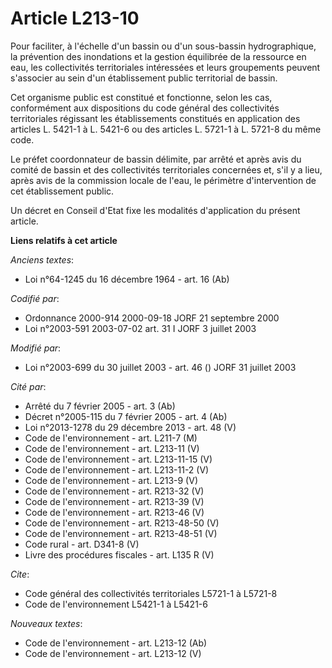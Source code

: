 # Article L213-10

Pour faciliter, à l'échelle d'un bassin ou d'un sous-bassin hydrographique, la prévention des inondations et la gestion
équilibrée de la ressource en eau, les collectivités territoriales intéressées et leurs groupements peuvent s'associer au
sein d'un établissement public territorial de bassin.

Cet organisme public est constitué et fonctionne, selon les cas, conformément aux dispositions du code général des
collectivités territoriales régissant les établissements constitués en application des articles L. 5421-1 à L. 5421-6 ou des
articles L. 5721-1 à L. 5721-8 du même code.

Le préfet coordonnateur de bassin délimite, par arrêté et après avis du comité de bassin et des collectivités territoriales
concernées et, s'il y a lieu, après avis de la commission locale de l'eau, le périmètre d'intervention de cet établissement
public.

Un décret en Conseil d'Etat fixe les modalités d'application du présent article.

**Liens relatifs à cet article**

_Anciens textes_:

  - Loi n°64-1245 du 16 décembre 1964 - art. 16 (Ab)

_Codifié par_:

  - Ordonnance 2000-914 2000-09-18 JORF 21 septembre 2000
  - Loi n°2003-591 2003-07-02 art. 31 I JORF 3 juillet 2003

_Modifié par_:

  - Loi n°2003-699 du 30 juillet 2003 - art. 46 () JORF 31 juillet 2003

_Cité par_:

  - Arrêté du 7 février 2005 - art. 3 (Ab)
  - Décret n°2005-115 du 7 février 2005 - art. 4 (Ab)
  - Loi n°2013-1278 du 29 décembre 2013 - art. 48 (V)
  - Code de l'environnement - art. L211-7 (M)
  - Code de l'environnement - art. L213-11 (V)
  - Code de l'environnement - art. L213-11-15 (V)
  - Code de l'environnement - art. L213-11-2 (V)
  - Code de l'environnement - art. L213-9 (V)
  - Code de l'environnement - art. R213-32 (V)
  - Code de l'environnement - art. R213-39 (V)
  - Code de l'environnement - art. R213-46 (V)
  - Code de l'environnement - art. R213-48-50 (V)
  - Code de l'environnement - art. R213-48-51 (V)
  - Code rural - art. D341-8 (V)
  - Livre des procédures fiscales - art. L135 R (V)

_Cite_:

  - Code général des collectivités territoriales L5721-1 à L5721-8
  - Code de l'environnement L5421-1 à L5421-6

_Nouveaux textes_:

  - Code de l'environnement - art. L213-12 (Ab)
  - Code de l'environnement - art. L213-12 (V)
